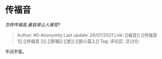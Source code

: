 # 传福音
*怎样传福音,最容易让人接受?*

> Author: #0-Anonymity
> Last update: *26/07/2021*
> Link: [[福音]] [[传福音 1]] [[传福音 2]] [[医嘱]] [[爱]] [[胆小莫入]]
> Tag:
> 评论区:
> 泛讨论:

不问不答。
